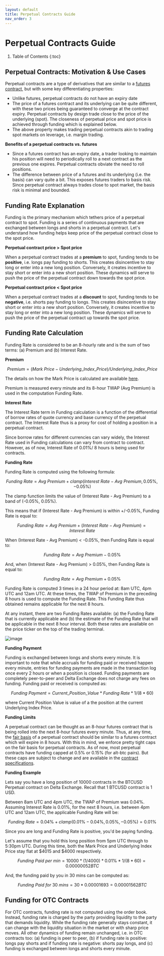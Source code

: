 ```yaml
---
layout: default
title: Perpetual Contracts Guide
nav_order: 3
---
```


# Perpetual Contracts Guide

1. Table of Contents
{:toc}

## Perpetual Contracts: Motivation & Use Cases

Perpetual contracts are a type of derivatives that are similar to a [futures contract](https://www.delta.exchange/user-guide/docs/tutorials/futures-guide/), but with some key differentiating properties:

- Unlike futures, perpetual contracts do not have an expiry date
- The price of a futures contract and its underlying can be quite different, with these two prices being guaranteed to converge at the contract expiry. Perpetual contracts by design trade close to the price of the underlying (spot). The closeness of perpetual price and spot price is achieved through funding which is explained below.
- The above property makes trading perpetual contracts akin to trading spot markets on leverage, i.e. margin trading.

**Benefits of a perpetual contracts vs. futures**

- Since a futures contract has an expiry date, a trader looking to maintain his position will need to periodically roll to a next contract as the previous one expires. Perpetual contracts obviate the need to roll positions.
- The difference between price of a futures and its underlying (i.e. the basis) can vary quite a bit. This exposes futures traders to basis risk. Since perpetual contract always trades close to spot market, the basis risk is minimal and bounded.

## Funding Rate Explanation

Funding is the primary mechanism which tethers price of a perpetual contract to spot. Funding is a series of continuous payments that are exchanged between longs and shorts in a perpetual contract. Let's understand how funding helps keep price of the perpetual contract close to the spot price.

**Perpetual contract price > Spot price**

When a perpetual contract trades at a **premium** to spot, funding tends to be **positive**, i.e. longs pay funding to shorts. This creates disincentive to stay long or enter into a new long position. Conversely, it creates incentive to stay short or enter into a new short position. These dynamics will serve to push the price of the perpetual contract down towards the spot price.

**Perpetual contract price < Spot price**

When a perpetual contract trades at a **discount** to spot, funding tends to be **negative**, i.e. shorts pay funding to longs. This creates disincentive to stay short or enter into a new short position. Conversely, it creates incentive to stay long or enter into a new long position. These dynamics will serve to push the price of the perpetual contract up towards the spot price.

## Funding Rate Calculation

Funding Rate is considered to be an 8-hourly rate and is the sum of two terms: (a) Premium and (b) Interest Rate.

**Premium**

$$Premium = (Mark\  Price - Underlying\_Index\_Price)/ Underlying\_Index\_Price$$

The details on how the Mark Price is calculated are available [here](https://www.delta.exchange/user-guide/docs/trading-guide/fair-price/). 

Premium is measured every minute and its 8-hour TWAP (Avg Premium) is used in the computation Funding Rate.

**Interest Rate**

The Interest Rate term in Funding calculation is a function of the differential of borrow rates of quote currency and base currency of the perpetual contract. The Interest Rate thus is a proxy for cost of holding a position in a perpetual contract. 

Since borrow rates for different currencies can vary widely, the Interest Rate used in Funding calculations can vary from contract to contract. However, as of now, Interest Rate of 0.01%/ 8 hours is being used for contracts. 

**Funding Rate**

Funding Rate is computed using the following formula:

$$Funding\ Rate = Avg\ Premium + clamp (Interest\ Rate - Avg\ Premium, 0.05\%, -0.05\%)$$

The clamp function limits the value of (Interest Rate - Avg Premium) to a band of (-0.05%, 0.05%). 

This means that if (Interest Rate - Avg Premium) is within +/-0.05%, Funding Rate is equal to:

$$Funding\ Rate = Avg\ Premium + (Interest\ Rate - Avg\ Premium) = Interest\ Rate$$

When (Interest Rate - Avg Premium) < -0.05%, then Funding Rate is equal to:

$$Funding\ Rate = Avg\ Premium - 0.05\%$$

And, when (Interest Rate - Avg Premium) > 0.05%, then Funding Rate is equal to:

$$Funding\ Rate = Avg\ Premium + 0.05\%$$

Funding Rate is computed 3 times in a 24 hour period at: 8am UTC, 4pm UTC and 12am UTC. At these times, the TWAP of Premium in the preceding 8 hours is used to compute the Funding Rate. This Funding Rate thus obtained remains applicable for the next 8 hours. 

At any instant, there are two Funding Rates available: (a) the Funding Rate that is currently applicable and (b) the estimate of the Funding Rate that will be applicable in the next 8 hour interval. Both these rates are available on the price ticker on the top of the trading terminal.

![image]({{site.baseurl}}/assets/images/funding_ticker.jpg "Current and Estimated Next Funding Rates")


**Funding Payment** 

Funding is exchanged between longs and shorts every minute. It is important to note that while accruals for funding paid or received happen every minute, entries for funding payments are made in the transaction log once every 2 hours or when a position is closed. Funding payments are completely peer-to-peer and Delta Exchange does not charge any fees on funding. Funding paid or received is computed as:

$$Funding\ Payment = Current\_Position\_Value * Funding\ Rate * 1/ (8 * 60)$$

where Current Position Value is value of a the position at the current Underlying Index Price.

**Funding Limits**

A perpetual contract can be thought as an 8-hour futures contract that is being rolled into the next 8-hour futures every minute. Thus, at any time, the [fair basis]({{site.baseurl}}/docs/trading-guide/fair-price/#fair-basis-calculation) of a perpetual contract should be similar to a futures contract which will expire in 8 hours. With this in mind, we enforce pretty tight caps on the fair basis for perpetual contracts. As of now, most perpetual contracts have funding capped at 0.5% or 0.15% (for alt-btc pairs). But these caps are subject to change and are available in the [contract specifications](https://www.delta.exchange/contracts/).

**Funding Example**

Lets say you have a long position of 10000 contracts in the BTCUSD Perpetual contract on Delta Exchange. Recall that 1 BTCUSD contract is 1 USD.

Between 8am UTC and 4pm UTC, the TWAP of Premium was 0.04%. Assuming Interest Rate is 0.01%, for the next 8 hours, i.e. between 4pm UTC and 12am UTC, the applicable Funding Rate will be:

$$Funding\ Rate = 0.04\% + clamp(0.01\% - 0.04\%, 0.05\%, -0.05\%) = 0.01\%$$

Since you are long and Funding Rate is positive, you'd be paying funding.      

Let's assume that you hold this long position from 5pm UTC through to 5:30pm UTC. During this time, both the Mark Price and Underlying Index Price stay flat at $4015 and $4000 respectively.         

$$ Funding\ Paid\ per\ min = 10000 * (1/ 4000) * 0.01\% * 1/ (8*60) =  0.00000052  BTC$$

And, the funding paid by you in 30 mins can be computed as:

$$ Funding\ Paid\ for\ 30\ mins = 30 * 0.00001693 = 0.00001562 BTC$$

## Funding for OTC Contracts

For OTC contracts, funding rate is not computed using the order book. Instead, funding rate is charged by the party providing liquidity to the party that demands liquidity. While the funding rate generally stays constant, it can change with the liquidity situation in the market or with sharp price moves. All other dynamics of funding remain unchanged, i.e. in OTC contracts too: (a) funding is peer to peer, (b) if funding rate is positive: longs pay shorts and if funding rate is negative: shorts pay longs, and (c) funding is exchanged between longs and shorts every minute.





